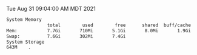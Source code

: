 Tue Aug 31 09:04:00 AM MDT 2021
```bash
System Memory
               total        used        free      shared  buff/cache   available
Mem:           7.7Gi       710Mi       5.1Gi       8.0Mi       1.9Gi       6.6Gi
Swap:          7.6Gi       302Mi       7.4Gi
System Storage
643M	.
```
```bash
